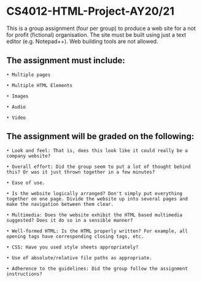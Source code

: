 # CS4012-HTML-Project-AY20/21
This is a group assignment (four per group) to produce a web site for a not for profit (fictional) organisation. The site must be built using just a text editor (e.g. Notepad++). Web building tools are not allowed.

## The assignment must include:
```
• Multiple pages

• Multiple HTML Elements

• Images

• Audio

• Video
```

## The assignment will be graded on the following:
```
• Look and feel: That is, does this look like it could really be a company website?

• Overall effort: Did the group seem to put a lot of thought behind this? Or was it just thrown together in a few minutes?

• Ease of use.

• Is the website logically arranged? Don't simply put everything together on one page. Divide the website up into several pages and make the navigation between them clear.

• Multimedia: Does the website exhibit the HTML based multimedia suggested? Does it do so in a sensible manner?

• Well-formed HTML: Is the HTML properly written? For example, all opening tags have corresponding closing tags, etc.

• CSS: Have you used style sheets appropriately?

• Use of absolute/relative file paths as appropriate.

• Adherence to the guidelines: Did the group follow the assignment instructions?
```
